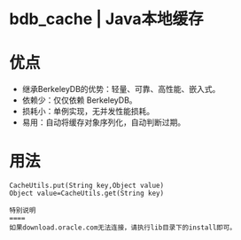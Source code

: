 # bdb_cache | Java本地缓存
优点
====
* 继承BerkeleyDB的优势：轻量、可靠、高性能、嵌入式。
* 依赖少：仅仅依赖 BerkeleyDB。
* 损耗小：单例实现，无并发性能损耗。
* 易用：自动将缓存对象序列化，自动判断过期。

用法
====
```
CacheUtils.put(String key,Object value)
Object value=CacheUtils.get(String key)

特别说明
====
如果download.oracle.com无法连接，请执行lib目录下的install即可。